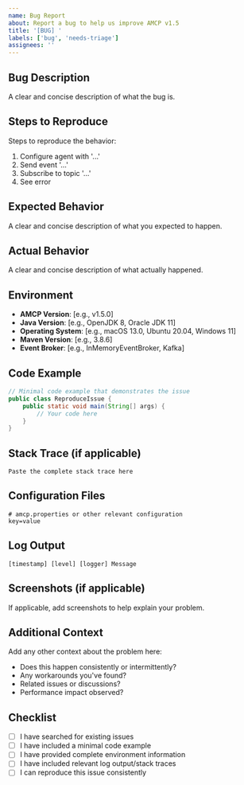 ```yaml
---
name: Bug Report
about: Report a bug to help us improve AMCP v1.5
title: '[BUG] '
labels: ['bug', 'needs-triage']
assignees: ''
---
```


## Bug Description
A clear and concise description of what the bug is.

## Steps to Reproduce
Steps to reproduce the behavior:
1. Configure agent with '...'
2. Send event '...'
3. Subscribe to topic '...'
4. See error

## Expected Behavior
A clear and concise description of what you expected to happen.

## Actual Behavior
A clear and concise description of what actually happened.

## Environment
- **AMCP Version**: [e.g., v1.5.0]
- **Java Version**: [e.g., OpenJDK 8, Oracle JDK 11]
- **Operating System**: [e.g., macOS 13.0, Ubuntu 20.04, Windows 11]
- **Maven Version**: [e.g., 3.8.6]
- **Event Broker**: [e.g., InMemoryEventBroker, Kafka]

## Code Example
```java
// Minimal code example that demonstrates the issue
public class ReproduceIssue {
    public static void main(String[] args) {
        // Your code here
    }
}
```

## Stack Trace (if applicable)
```
Paste the complete stack trace here
```

## Configuration Files
```properties
# amcp.properties or other relevant configuration
key=value
```

## Log Output
```
[timestamp] [level] [logger] Message
```

## Screenshots (if applicable)
If applicable, add screenshots to help explain your problem.

## Additional Context
Add any other context about the problem here:
- Does this happen consistently or intermittently?
- Any workarounds you've found?
- Related issues or discussions?
- Performance impact observed?

## Checklist
- [ ] I have searched for existing issues
- [ ] I have included a minimal code example
- [ ] I have provided complete environment information
- [ ] I have included relevant log output/stack traces
- [ ] I can reproduce this issue consistently